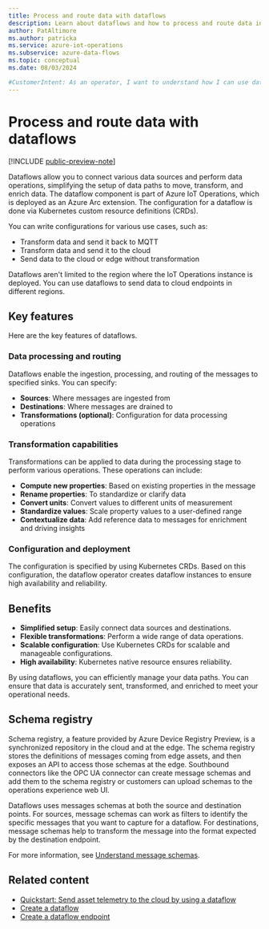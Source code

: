 ```yaml
---
title: Process and route data with dataflows
description: Learn about dataflows and how to process and route data in Azure IoT Operations.
author: PatAltimore
ms.author: patricka
ms.service: azure-iot-operations
ms.subservice: azure-data-flows
ms.topic: conceptual
ms.date: 08/03/2024

#CustomerIntent: As an operator, I want to understand how I can use dataflows to connect data sources.
---
```


# Process and route data with dataflows

[!INCLUDE [public-preview-note](../includes/public-preview-note.md)]

Dataflows allow you to connect various data sources and perform data operations, simplifying the setup of data paths to move, transform, and enrich data. The dataflow component is part of Azure IoT Operations, which is deployed as an Azure Arc extension. The configuration for a dataflow is done via Kubernetes custom resource definitions (CRDs).

You can write configurations for various use cases, such as:

- Transform data and send it back to MQTT
- Transform data and send it to the cloud
- Send data to the cloud or edge without transformation

Dataflows aren't limited to the region where the IoT Operations instance is deployed. You can use dataflows to send data to cloud endpoints in different regions.

## Key features

Here are the key features of dataflows.

### Data processing and routing

Dataflows enable the ingestion, processing, and routing of the messages to specified sinks. You can specify:

- **Sources**: Where messages are ingested from
- **Destinations**: Where messages are drained to
- **Transformations (optional)**: Configuration for data processing operations

### Transformation capabilities

Transformations can be applied to data during the processing stage to perform various operations. These operations can include:

- **Compute new properties**: Based on existing properties in the message
- **Rename properties**: To standardize or clarify data
- **Convert units**: Convert values to different units of measurement
- **Standardize values**: Scale property values to a user-defined range
- **Contextualize data**: Add reference data to messages for enrichment and driving insights

### Configuration and deployment

The configuration is specified by using Kubernetes CRDs. Based on this configuration, the dataflow operator creates dataflow instances to ensure high availability and reliability.

## Benefits

- **Simplified setup**: Easily connect data sources and destinations.
- **Flexible transformations**: Perform a wide range of data operations.
- **Scalable configuration**: Use Kubernetes CRDs for scalable and manageable configurations.
- **High availability**: Kubernetes native resource ensures reliability.

By using dataflows, you can efficiently manage your data paths. You can ensure that data is accurately sent, transformed, and enriched to meet your operational needs.

## Schema registry

Schema registry, a feature provided by Azure Device Registry Preview, is a synchronized repository in the cloud and at the edge. The schema registry stores the definitions of messages coming from edge assets, and then exposes an API to access those schemas at the edge. Southbound connectors like the OPC UA connector can create message schemas and add them to the schema registry or customers can upload schemas to the operations experience web UI.

Dataflows uses messages schemas at both the source and destination points. For sources, message schemas can work as filters to identify the specific messages that you want to capture for a dataflow. For destinations, message schemas help to transform the message into the format expected by the destination endpoint.

For more information, see [Understand message schemas](./concept-schema-registry.md).

## Related content

- [Quickstart: Send asset telemetry to the cloud by using a dataflow](../get-started-end-to-end-sample/quickstart-upload-telemetry-to-cloud.md)
- [Create a dataflow](howto-create-dataflow.md)
- [Create a dataflow endpoint](howto-configure-dataflow-endpoint.md)
